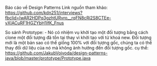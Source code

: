 Báo cáo về Design Patterns
Link nguồn tham khảo: https://github.com/kdn251/interviews?fbclid=IwAR2HDPq3gzhtURvro__rqFN8cRi2S8CTEe-vXIACuRF1HGZYbH1IfK_Fnus

So sánh Prototype:
     - Nó có nhiệm vụ khởi tạo một đối tượng bằng cách clone một đối tượng đã tồn tại thay vì khởi tạo với từ khoá new. Đối tượng mới là một bản sao có thể giống 100% với đối tượng gốc, chúng ta có thể thay đổi dữ liệu của nó mà không ảnh hưởng đến đối tượng gốc.
     cụ thể: https://github.com/JakubVojvoda/design-patterns-java/blob/master/prototype/Prototype.java
     
 

